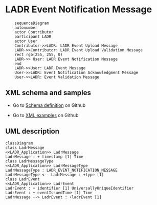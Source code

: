 # LADR Event Notification Message

```mermaid
    sequenceDiagram
    autonumber
    actor Contributor
    participant LADR
    actor User
    Contributor->>LADR: LADR Event Upload Message
    LADR->>Contributor: LADR Event Upload Validation Message
    rect rgb(255, 255, 0)
    LADR->> User: LADR Event Notification Message
    end    
    LADR->>User: LADR Event Message 
    User->>LADR: Event Notification Acknowledgment Message       
    User->>LADR: Event Validation Message
```

## XML schema and samples

- Go to [Schema definition](https://github.com/hlepori/test_ladr/tree/main/schemas/ladrEventNotificationMessage) on Github

- Go to [XML examples](https://github.com/hlepori/test_ladr/tree/main/samples) on Github

## UML description

```mermaid
classDiagram
class LadrMessage	
<<LADR_Application>> LadrMessage	
LadrMessage : + timestamp [1] Time	
class LadrMessageType	
<<LADR_Application>> LadrMessageType	
LadrMessageType : LADR_EVENT_NOTIFICATION_MESSAGE	
LadrMessageType <-- LadrMessage : +type [1]	
class LadrEvent	
<<LADR_Application>> LadrEvent	
LadrEvent : + identifier [1] UniversallyUniqueIdentifier	
LadrEvent : + eventIssuedTime [1] Time	
LadrMessage --> LadrEvent : +ladrEvent [1]	
```

